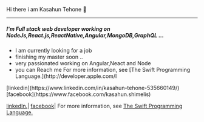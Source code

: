 Hi there i am Kasahun Tehone 🤜

 - - - -

<h5>I'm Full stack web developer working on NodeJs,React.js,ReactNative,Angular,MongoDB,GraphQL ...</h5>
<ul>
 <li>I am currently looking for a job
 </li> <li>finishing my master soon ..
 </li> <li>very passionated working on Angular,Neact and Node
 </li> <li>you can Reach me  For more information, see [The Swift Programming Language.](http://developer.apple.com/l
 </li> 
</ul>
[linkedin](https://www.linkedin.com/in/kasahun-tehone-535660149/)
[facebook](https://www.facebook.com/kasahun.shimelis) 
 




  [linkedIn.](https://www.linkedin.com/in/kasahun-tehone-535660149/)|
   [facebook](https://www.facebook.com/kasahun.shimelis)|
    For more information, see [The Swift Programming Language.](http://developer.apple.com/library/ios/documentation/Swift/Conceptual/Swift_Programming_Language/)
 
